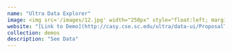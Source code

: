 ```yaml
---
name: "Ultra Data Explorer"
image: <img src='/images/12.jpg' width="250px" style="float:left; margin:0px 10px 0px 0px;">
website: "[Link to Demo](http://casy.cse.sc.edu/ultra/data-ui/ProposalTable/data.html)"
collection: demos
description: "See Data"  
---
```


